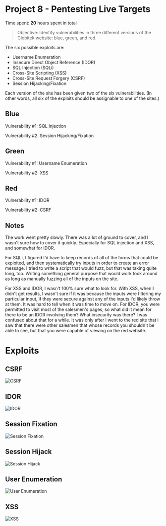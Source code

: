 # Project 8 - Pentesting Live Targets

Time spent: **20** hours spent in total

> Objective: Identify vulnerabilities in three different versions of the Globitek website: blue, green, and red.

The six possible exploits are:
* Username Enumeration
* Insecure Direct Object Reference (IDOR)
* SQL Injection (SQLi)
* Cross-Site Scripting (XSS)
* Cross-Site Request Forgery (CSRF)
* Session Hijacking/Fixation

Each version of the site has been given two of the six vulnerabilities. (In other words, all six of the exploits should be assignable to one of the sites.)

## Blue

Vulnerability #1: SQL Injection

Vulnerability #2: Session Hijacking/Fixation


## Green

Vulnerability #1: Username Enumeration

Vulnerability #2: XSS


## Red

Vulnerability #1: IDOR

Vulnerability #2: CSRF


## Notes

The work went pretty slowly. There was a lot of ground to cover, and I
wasn't sure how to cover it quickly. Especially for SQL injection and
XSS, and somewhat for IDOR.

For SQLi, I figured I'd have to keep records of all of the forms
that could be exploited, and then systematically try inputs in order
to create an error message. I tried to write a script that would fuzz,
but that was taking quite long, too. Writing something general purpose
that would work took around as long as manually fuzzing all of the
inputs on the site.

For XSS and IDOR, I wasn't 100% sure what to look for.  With XSS, when
I didn't get results, I wasn't sure if it was because the inputs were
filtering my particular input, if they were secure against any of the
inputs I'd likely throw at them. It was hard to tell when it was time
to move on. For IDOR, you were permitted to visit most of the
salesmen's pages, so what did it mean for there to be an IDOR
involving them? What insecurity was there? I was confused about that
for a while. It was only after I went to the red site that I saw that
there were other salesmen that whose records you shouldn't be able to
see, but that you were capable of viewing on the red website.

# Exploits

## CSRF

![CSRF](gifs/csrf.gif)

## IDOR

![IDOR](gifs/idor.gif)

## Session Fixation

![Session Fixation](gifs/session-fixation.gif)

## Session Hijack

![Session Hijack](gifs/session-hijack.gif)

## User Enumeration

![User Enumeration](gifs/user-enumeration.gif)

## XSS

![XSS](gifs/xss.gif)
